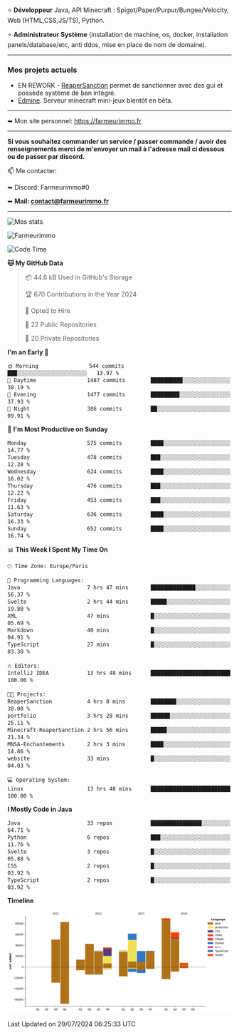 ⭐ **Développeur** Java, API Minecraft : Spigot/Paper/Purpur/Bungee/Velocity, Web (HTML,CSS,JS/TS), Python.

⭐ **Administrateur Système** (installation de machine, os, docker, installation panels/database/etc, anti ddos, mise en place de nom de domaine).

---

### Mes projets actuels
- EN REWORK - [ReaperSanction](https://www.spigotmc.org/resources/reapersanction.89580/) permet de sanctionner avec des gui et possède système de ban intégré.
- [Edmine](https://edmine.net). Serveur minecraft mini-jeux bientôt en bêta.

---

➥ Mon site personnel: https://farmeurimmo.fr

---

**Si vous souhaitez commander un service / passer commande / avoir des renseignements merci de m'envoyer un mail à l'adresse mail ci dessous ou de passer par discord.**

📫 Me contacter:
 
   ➥ Discord: Farmeurimmo#0
   
   ➥ **Mail: contact@farmeurimmo.fr**

---

![Mes stats](https://github-readme-stats.farmeurimmo.fr/api?username=Farmeurimmo&count_private=true&show_icons=true&theme=radical)

<img src="https://komarev.com/ghpvc/?username=Farmeurimmo" alt="Farmeurimmo" />

<!--START_SECTION:waka-->
![Code Time](http://img.shields.io/badge/Code%20Time-1%2C443%20hrs-blue)

**🐱 My GitHub Data** 

> 📦 44.6 kB Used in GitHub's Storage 
 > 
> 🏆 670 Contributions in the Year 2024
 > 
> 💼 Opted to Hire
 > 
> 📜 22 Public Repositories 
 > 
> 🔑 20 Private Repositories 
 > 
**I'm an Early 🐤** 

```text
🌞 Morning                544 commits         ███░░░░░░░░░░░░░░░░░░░░░░   13.97 % 
🌆 Daytime                1487 commits        ██████████░░░░░░░░░░░░░░░   38.19 % 
🌃 Evening                1477 commits        █████████░░░░░░░░░░░░░░░░   37.93 % 
🌙 Night                  386 commits         ██░░░░░░░░░░░░░░░░░░░░░░░   09.91 % 
```
📅 **I'm Most Productive on Sunday** 

```text
Monday                   575 commits         ████░░░░░░░░░░░░░░░░░░░░░   14.77 % 
Tuesday                  478 commits         ███░░░░░░░░░░░░░░░░░░░░░░   12.28 % 
Wednesday                624 commits         ████░░░░░░░░░░░░░░░░░░░░░   16.02 % 
Thursday                 476 commits         ███░░░░░░░░░░░░░░░░░░░░░░   12.22 % 
Friday                   453 commits         ███░░░░░░░░░░░░░░░░░░░░░░   11.63 % 
Saturday                 636 commits         ████░░░░░░░░░░░░░░░░░░░░░   16.33 % 
Sunday                   652 commits         ████░░░░░░░░░░░░░░░░░░░░░   16.74 % 
```


📊 **This Week I Spent My Time On** 

```text
🕑︎ Time Zone: Europe/Paris

💬 Programming Languages: 
Java                     7 hrs 47 mins       ██████████████░░░░░░░░░░░   56.37 % 
Svelte                   2 hrs 44 mins       █████░░░░░░░░░░░░░░░░░░░░   19.80 % 
XML                      47 mins             █░░░░░░░░░░░░░░░░░░░░░░░░   05.69 % 
Markdown                 40 mins             █░░░░░░░░░░░░░░░░░░░░░░░░   04.91 % 
TypeScript               27 mins             █░░░░░░░░░░░░░░░░░░░░░░░░   03.30 % 

🔥 Editors: 
IntelliJ IDEA            13 hrs 48 mins      █████████████████████████   100.00 % 

🐱‍💻 Projects: 
ReaperSanction           4 hrs 8 mins        ████████░░░░░░░░░░░░░░░░░   30.00 % 
portfolio                3 hrs 28 mins       ██████░░░░░░░░░░░░░░░░░░░   25.11 % 
Minecraft-ReaperSanction 2 hrs 56 mins       █████░░░░░░░░░░░░░░░░░░░░   21.34 % 
MNSA-Enchantements       2 hrs 3 mins        ████░░░░░░░░░░░░░░░░░░░░░   14.86 % 
website                  33 mins             █░░░░░░░░░░░░░░░░░░░░░░░░   04.03 % 

💻 Operating System: 
Linux                    13 hrs 48 mins      █████████████████████████   100.00 % 
```

**I Mostly Code in Java** 

```text
Java                     33 repos            ████████████████░░░░░░░░░   64.71 % 
Python                   6 repos             ███░░░░░░░░░░░░░░░░░░░░░░   11.76 % 
Svelte                   3 repos             █░░░░░░░░░░░░░░░░░░░░░░░░   05.88 % 
CSS                      2 repos             █░░░░░░░░░░░░░░░░░░░░░░░░   03.92 % 
TypeScript               2 repos             █░░░░░░░░░░░░░░░░░░░░░░░░   03.92 % 
```



**Timeline**

![Lines of Code chart](https://raw.githubusercontent.com/Farmeurimmo/Farmeurimmo/main/assets/bar_graph.png)


 Last Updated on 29/07/2024 06:25:33 UTC
<!--END_SECTION:waka-->

